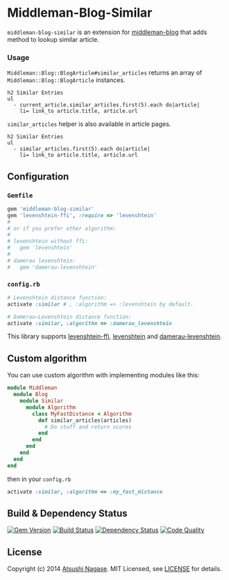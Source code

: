 Middleman-Blog-Similar
======================

`middleman-blog-similar` is an extension for [middleman-blog] that adds method to lookup similar article.

### Usage

`Middleman::Blog::BlogArticle#similar_articles` returns an array of `Middleman::Blog::BlogArticle` instances.

```slim
h2 Similar Entries
ul
  - current_article.similar_articles.first(5).each do|article|
    li= link_to article.title, article.url
```

`similar_articles` helper is also available in article pages.

```slim
h2 Similar Entries
ul
  - similar_articles.first(5).each do|article|
    li= link_to article.title, article.url
```

Configuration
-------------

### `Gemfile`

```ruby
gem 'middleman-blog-similar'
gem 'levenshtein-ffi', :require => 'levenshtein'
#
# or if you prefer other algorithm:
#
# levenshtein without ffi:
#   gem 'levenshtein'
#
# damerau levenshtein:
#   gem 'damerau-levenshtein'
```

### `config.rb`

```ruby
# Levenshtein distance function:
activate :similar # , :algorithm => :levenshtein by default.

# Damerau–Levenshtein distance function:
activate :similar, :algorithm => :damerau_levenshtein
```

This library supports [levenshtein-ffi], [levenshtein] and [damerau-levenshtein].

## Custom algorithm

You can use custom algorithm with implementing modules like this:

```ruby
module Middleman
  module Blog
    module Similar
      module Algorithm
        class MyFastDistance < Algorithm
          def similar_articles(articles)
            # Do stuff and return scores
          end
        end
      end
    end
  end
end
```

then in your `config.rb`

```ruby
activate :similar, :algorithm => :my_fast_distance
```

Build & Dependency Status
-------------------------

[![Gem Version](https://badge.fury.io/rb/middleman-blog-similar.png)][gem]
[![Build Status](https://travis-ci.org/ngs/middleman-blog-similar.svg?branch=master)][travis]
[![Dependency Status](https://gemnasium.com/ngs/middleman-blog-similar.png?travis)][gemnasium]
[![Code Quality](https://codeclimate.com/github/ngs/middleman-blog-similar.png)][codeclimate]

License
-------

Copyright (c) 2014 [Atsushi Nagase]. MIT Licensed, see [LICENSE] for details.

[middleman]: http://middlemanapp.com
[middleman-blog]: https://github.com/middleman/middleman-blog
[gem]: https://rubygems.org/gems/middleman-blog-similar
[travis]: http://travis-ci.org/ngs/middleman-blog-similar
[gemnasium]: https://gemnasium.com/ngs/middleman-blog-similar
[codeclimate]: https://codeclimate.com/github/ngs/middleman-blog-similar
[LICENSE]: https://github.com/ngs/middleman-blog-similar/blob/master/LICENSE.md
[Atsushi Nagase]: http://ngs.io/
[levenshtein-ffi]: https://github.com/dbalatero/levenshtein-ffi
[levenshtein]: https://github.com/schuyler/levenshtein
[damerau-levenshtein]: https://github.com/GlobalNamesArchitecture/damerau-levenshtein

